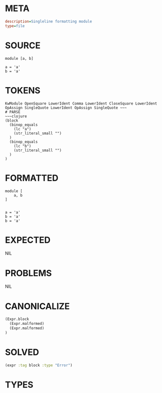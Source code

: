 # META
~~~ini
description=Singleline formatting module
type=file
~~~
# SOURCE
~~~roc
module [a, b]

a = 'a'
b = 'a'
~~~
# TOKENS
~~~text
KwModule OpenSquare LowerIdent Comma LowerIdent CloseSquare LowerIdent OpAssign SingleQuote LowerIdent OpAssign SingleQuote ~~~
# PARSE
~~~clojure
(block
  (binop_equals
    (lc "a")
    (str_literal_small "")
  )
  (binop_equals
    (lc "b")
    (str_literal_small "")
  )
)
~~~
# FORMATTED
~~~roc
module [
	a, b
]


a = 'a'
b = 'a'
b = 'a'
~~~
# EXPECTED
NIL
# PROBLEMS
NIL
# CANONICALIZE
~~~clojure
(Expr.block
  (Expr.malformed)
  (Expr.malformed)
)
~~~
# SOLVED
~~~clojure
(expr :tag block :type "Error")
~~~
# TYPES
~~~roc
~~~
